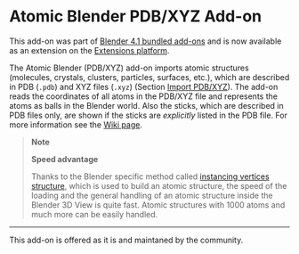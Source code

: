# Atomic Blender PDB/XYZ Add-on

This add-on was part of
[Blender 4.1 bundled add-ons](https://docs.blender.org/manual/en/4.1/addons/)
and is now available as an extension on the
[Extensions platform](https://extensions.blender.org/add-ons/atomic-blender-pdb-xyz).

The Atomic Blender (PDB/XYZ) add-on imports atomic structures
(molecules, crystals, clusters, particles, surfaces, etc.), which are
described in PDB (``.pdb``) and XYZ files (``.xyz``) (Section [Import
PDB/XYZ](#import-pdbxyz)). The add-on reads the coordinates of all
atoms in the PDB/XYZ file and represents the atoms as balls in the
Blender world. Also the sticks, which are described in PDB files only,
are shown if the sticks are *explicitly* listed in the PDB file. For more
information see the [Wiki page](https://projects.blender.org/extensions/io_mesh_atomic/wiki).

> **Note**
>
> **Speed advantage**
>
> Thanks to the Blender specific method called 
> [instancing vertices structure](https://docs.blender.org/manual/en/latest/scene_layout/object/properties/instancing/verts.html),
> which is used to build an atomic structure, the speed of the loading
> and the general handling of an atomic structure inside the Blender 3D View
> is quite fast. Atomic structures with 1000 atoms and much more
> can be easily handled.

---

This add-on is offered as it is and maintaned by the community.
